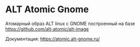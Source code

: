 # ALT Atomic Gnome

Атомарный образ ALT linux с GNOME построенный на базе https://github.com/alt-atomic/alt-image 

Документация: https://atomic.alt-gnome.ru/
